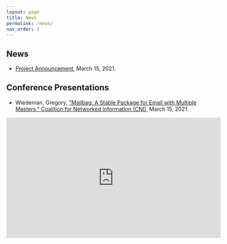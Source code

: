```yaml
---
layout: page
title: News
permalink: /news/
nav_order: 3
---
```


## News

* [Project Announcement](https://library.albany.edu/news/archives-email-grant-announcement), March 15, 2021.

## Conference Presentations

* Wiedeman, Gregory, ["Mailbag: A Stable Package for Email with Multiple Masters," Coalition for Networked Information (CNI)](https://cnispring21mtg.sched.com/event/iBXp), March 15, 2021.

<iframe width="560" height="315" src="https://www.youtube.com/embed/e3hKBLLTi0k?start=535" frameborder="0" allow="accelerometer; autoplay; clipboard-write; encrypted-media; gyroscope; picture-in-picture" allowfullscreen></iframe>